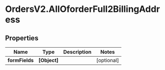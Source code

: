 # OrdersV2.AllOforderFull2BillingAddress

## Properties
Name | Type | Description | Notes
------------ | ------------- | ------------- | -------------
**formFields** | **[Object]** |  | [optional] 
